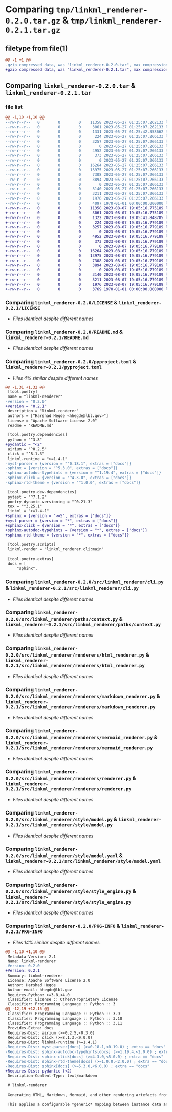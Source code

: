 # Comparing `tmp/linkml_renderer-0.2.0.tar.gz` & `tmp/linkml_renderer-0.2.1.tar.gz`

## filetype from file(1)

```diff
@@ -1 +1 @@
-gzip compressed data, was "linkml_renderer-0.2.0.tar", max compression
+gzip compressed data, was "linkml_renderer-0.2.1.tar", max compression
```

## Comparing `linkml_renderer-0.2.0.tar` & `linkml_renderer-0.2.1.tar`

### file list

```diff
@@ -1,18 +1,18 @@
--rw-r--r--   0        0        0    11358 2023-05-27 01:25:07.262133 linkml_renderer-0.2.0/LICENSE
--rw-r--r--   0        0        0     3061 2023-05-27 01:25:07.262133 linkml_renderer-0.2.0/README.md
--rw-r--r--   0        0        0     1331 2023-05-27 01:25:42.358662 linkml_renderer-0.2.0/pyproject.toml
--rw-r--r--   0        0        0      224 2023-05-27 01:25:07.266133 linkml_renderer-0.2.0/src/linkml_renderer/__init__.py
--rw-r--r--   0        0        0     3257 2023-05-27 01:25:07.266133 linkml_renderer-0.2.0/src/linkml_renderer/cli.py
--rw-r--r--   0        0        0        0 2023-05-27 01:25:07.266133 linkml_renderer-0.2.0/src/linkml_renderer/paths/__init__.py
--rw-r--r--   0        0        0     4952 2023-05-27 01:25:07.266133 linkml_renderer-0.2.0/src/linkml_renderer/paths/context.py
--rw-r--r--   0        0        0      373 2023-05-27 01:25:07.266133 linkml_renderer-0.2.0/src/linkml_renderer/paths/html_context.py
--rw-r--r--   0        0        0        0 2023-05-27 01:25:07.266133 linkml_renderer-0.2.0/src/linkml_renderer/renderers/__init__.py
--rw-r--r--   0        0        0    16264 2023-05-27 01:25:07.266133 linkml_renderer-0.2.0/src/linkml_renderer/renderers/html_renderer.py
--rw-r--r--   0        0        0    13975 2023-05-27 01:25:07.266133 linkml_renderer-0.2.0/src/linkml_renderer/renderers/markdown_renderer.py
--rw-r--r--   0        0        0     7308 2023-05-27 01:25:07.266133 linkml_renderer-0.2.0/src/linkml_renderer/renderers/mermaid_renderer.py
--rw-r--r--   0        0        0     3894 2023-05-27 01:25:07.266133 linkml_renderer-0.2.0/src/linkml_renderer/renderers/renderer.py
--rw-r--r--   0        0        0        0 2023-05-27 01:25:07.266133 linkml_renderer-0.2.0/src/linkml_renderer/style/__init__.py
--rw-r--r--   0        0        0     3140 2023-05-27 01:25:07.266133 linkml_renderer-0.2.0/src/linkml_renderer/style/model.py
--rw-r--r--   0        0        0     3211 2023-05-27 01:25:07.266133 linkml_renderer-0.2.0/src/linkml_renderer/style/model.yaml
--rw-r--r--   0        0        0     1976 2023-05-27 01:25:07.266133 linkml_renderer-0.2.0/src/linkml_renderer/style/style_engine.py
--rw-r--r--   0        0        0     4097 1970-01-01 00:00:00.000000 linkml_renderer-0.2.0/PKG-INFO
+-rw-r--r--   0        0        0    11358 2023-08-07 19:05:16.775189 linkml_renderer-0.2.1/LICENSE
+-rw-r--r--   0        0        0     3061 2023-08-07 19:05:16.775189 linkml_renderer-0.2.1/README.md
+-rw-r--r--   0        0        0     1322 2023-08-07 19:05:41.848785 linkml_renderer-0.2.1/pyproject.toml
+-rw-r--r--   0        0        0      224 2023-08-07 19:05:16.779189 linkml_renderer-0.2.1/src/linkml_renderer/__init__.py
+-rw-r--r--   0        0        0     3257 2023-08-07 19:05:16.779189 linkml_renderer-0.2.1/src/linkml_renderer/cli.py
+-rw-r--r--   0        0        0        0 2023-08-07 19:05:16.779189 linkml_renderer-0.2.1/src/linkml_renderer/paths/__init__.py
+-rw-r--r--   0        0        0     4952 2023-08-07 19:05:16.779189 linkml_renderer-0.2.1/src/linkml_renderer/paths/context.py
+-rw-r--r--   0        0        0      373 2023-08-07 19:05:16.779189 linkml_renderer-0.2.1/src/linkml_renderer/paths/html_context.py
+-rw-r--r--   0        0        0        0 2023-08-07 19:05:16.779189 linkml_renderer-0.2.1/src/linkml_renderer/renderers/__init__.py
+-rw-r--r--   0        0        0    16264 2023-08-07 19:05:16.779189 linkml_renderer-0.2.1/src/linkml_renderer/renderers/html_renderer.py
+-rw-r--r--   0        0        0    13975 2023-08-07 19:05:16.779189 linkml_renderer-0.2.1/src/linkml_renderer/renderers/markdown_renderer.py
+-rw-r--r--   0        0        0     7308 2023-08-07 19:05:16.779189 linkml_renderer-0.2.1/src/linkml_renderer/renderers/mermaid_renderer.py
+-rw-r--r--   0        0        0     3894 2023-08-07 19:05:16.779189 linkml_renderer-0.2.1/src/linkml_renderer/renderers/renderer.py
+-rw-r--r--   0        0        0        0 2023-08-07 19:05:16.779189 linkml_renderer-0.2.1/src/linkml_renderer/style/__init__.py
+-rw-r--r--   0        0        0     3140 2023-08-07 19:05:16.779189 linkml_renderer-0.2.1/src/linkml_renderer/style/model.py
+-rw-r--r--   0        0        0     3211 2023-08-07 19:05:16.779189 linkml_renderer-0.2.1/src/linkml_renderer/style/model.yaml
+-rw-r--r--   0        0        0     1976 2023-08-07 19:05:16.779189 linkml_renderer-0.2.1/src/linkml_renderer/style/style_engine.py
+-rw-r--r--   0        0        0     3769 1970-01-01 00:00:00.000000 linkml_renderer-0.2.1/PKG-INFO
```

### Comparing `linkml_renderer-0.2.0/LICENSE` & `linkml_renderer-0.2.1/LICENSE`

 * *Files identical despite different names*

### Comparing `linkml_renderer-0.2.0/README.md` & `linkml_renderer-0.2.1/README.md`

 * *Files identical despite different names*

### Comparing `linkml_renderer-0.2.0/pyproject.toml` & `linkml_renderer-0.2.1/pyproject.toml`

 * *Files 4% similar despite different names*

```diff
@@ -1,31 +1,32 @@
 [tool.poetry]
 name = "linkml-renderer"
-version = "0.2.0"
+version = "0.2.1"
 description = "linkml-renderer"
 authors = ["Harshad Hegde <hhegde@lbl.gov>"]
 license = "Apache Software License 2.0"
 readme = "README.md"
 
 [tool.poetry.dependencies]
 python = "^3.8"
+pydantic = "<2"
 airium = "^0.2.5"
 click = "^8.1.3"
 linkml-runtime = ">=1.4.1"
-myst-parser = {version = "^0.18.1", extras = ["docs"]}
-sphinx = {version = "^5.3.0", extras = ["docs"]}
-sphinx-autodoc-typehints = {version = "^1.19.4", extras = ["docs"]}
-sphinx-click = {version = "^4.3.0", extras = ["docs"]}
-sphinx-rtd-theme = {version = "^1.0.0", extras = ["docs"]}
 
 [tool.poetry.dev-dependencies]
 pytest = "^7.1.2"
 poetry-dynamic-versioning = "^0.21.3"
 tox = "^3.25.1"
 linkml = ">=1.4.1"
+sphinx = {version = ">=5", extras = ["docs"]}
+myst-parser = {version = "*", extras = ["docs"]}
+sphinx-click = {version = "*", extras = ["docs"]}
+sphinx-autodoc-typehints = {version = "*", extras = ["docs"]}
+sphinx-rtd-theme = {version = "*", extras = ["docs"]}
 
 [tool.poetry.scripts]
 linkml-render = "linkml_renderer.cli:main"
 
 [tool.poetry.extras]
 docs = [
     "sphinx",
```

### Comparing `linkml_renderer-0.2.0/src/linkml_renderer/cli.py` & `linkml_renderer-0.2.1/src/linkml_renderer/cli.py`

 * *Files identical despite different names*

### Comparing `linkml_renderer-0.2.0/src/linkml_renderer/paths/context.py` & `linkml_renderer-0.2.1/src/linkml_renderer/paths/context.py`

 * *Files identical despite different names*

### Comparing `linkml_renderer-0.2.0/src/linkml_renderer/renderers/html_renderer.py` & `linkml_renderer-0.2.1/src/linkml_renderer/renderers/html_renderer.py`

 * *Files identical despite different names*

### Comparing `linkml_renderer-0.2.0/src/linkml_renderer/renderers/markdown_renderer.py` & `linkml_renderer-0.2.1/src/linkml_renderer/renderers/markdown_renderer.py`

 * *Files identical despite different names*

### Comparing `linkml_renderer-0.2.0/src/linkml_renderer/renderers/mermaid_renderer.py` & `linkml_renderer-0.2.1/src/linkml_renderer/renderers/mermaid_renderer.py`

 * *Files identical despite different names*

### Comparing `linkml_renderer-0.2.0/src/linkml_renderer/renderers/renderer.py` & `linkml_renderer-0.2.1/src/linkml_renderer/renderers/renderer.py`

 * *Files identical despite different names*

### Comparing `linkml_renderer-0.2.0/src/linkml_renderer/style/model.py` & `linkml_renderer-0.2.1/src/linkml_renderer/style/model.py`

 * *Files identical despite different names*

### Comparing `linkml_renderer-0.2.0/src/linkml_renderer/style/model.yaml` & `linkml_renderer-0.2.1/src/linkml_renderer/style/model.yaml`

 * *Files identical despite different names*

### Comparing `linkml_renderer-0.2.0/src/linkml_renderer/style/style_engine.py` & `linkml_renderer-0.2.1/src/linkml_renderer/style/style_engine.py`

 * *Files identical despite different names*

### Comparing `linkml_renderer-0.2.0/PKG-INFO` & `linkml_renderer-0.2.1/PKG-INFO`

 * *Files 14% similar despite different names*

```diff
@@ -1,10 +1,10 @@
 Metadata-Version: 2.1
 Name: linkml-renderer
-Version: 0.2.0
+Version: 0.2.1
 Summary: linkml-renderer
 License: Apache Software License 2.0
 Author: Harshad Hegde
 Author-email: hhegde@lbl.gov
 Requires-Python: >=3.8,<4.0
 Classifier: License :: Other/Proprietary License
 Classifier: Programming Language :: Python :: 3
@@ -12,19 +12,15 @@
 Classifier: Programming Language :: Python :: 3.9
 Classifier: Programming Language :: Python :: 3.10
 Classifier: Programming Language :: Python :: 3.11
 Provides-Extra: docs
 Requires-Dist: airium (>=0.2.5,<0.3.0)
 Requires-Dist: click (>=8.1.3,<9.0.0)
 Requires-Dist: linkml-runtime (>=1.4.1)
-Requires-Dist: myst-parser[docs] (>=0.18.1,<0.19.0) ; extra == "docs"
-Requires-Dist: sphinx-autodoc-typehints[docs] (>=1.19.4,<2.0.0) ; extra == "docs"
-Requires-Dist: sphinx-click[docs] (>=4.3.0,<5.0.0) ; extra == "docs"
-Requires-Dist: sphinx-rtd-theme[docs] (>=1.0.0,<2.0.0) ; extra == "docs"
-Requires-Dist: sphinx[docs] (>=5.3.0,<6.0.0) ; extra == "docs"
+Requires-Dist: pydantic (<2)
 Description-Content-Type: text/markdown
 
 # linkml-renderer
 
 Generating HTML, Markdown, Mermaid, and other rendering artefacts from LinkML data.
 
 This applies a configurable *generic* mapping between instance data and the target output file.
```

